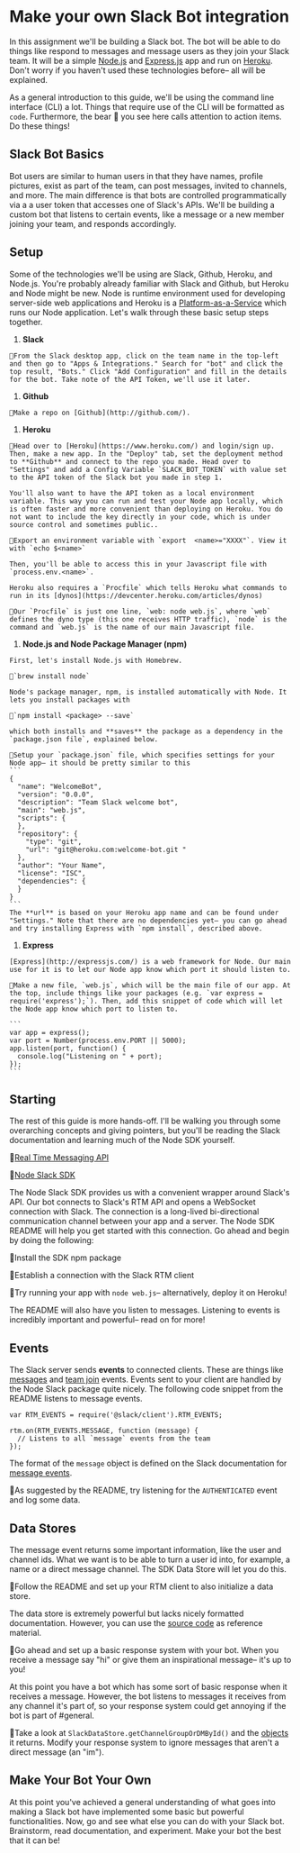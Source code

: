 # Make your own Slack Bot integration

In this assignment we'll be building a Slack bot. The bot will be able to do things like respond to messages and message users as they join your Slack team. It will be a simple [Node.js](https://nodejs.org/en/) and [Express.js](http://expressjs.com/) app and run on [Heroku](https://www.heroku.com/). Don't worry if you haven't used these technologies before– all will be explained.

As a general introduction to this guide, we'll be using the command line interface (CLI) a lot. Things that require use of the CLI will be formatted as `code`. Furthermore, the bear 🐻 you see here calls attention to action items. Do these things!

## Slack Bot Basics
Bot users are similar to human users in that they have names, profile pictures, exist as part of the team, can post messages, invited to channels, and more. The main difference is that bots are controlled programmatically via a a user token that accesses one of Slack's APIs. We'll be building a custom bot that listens to certain events, like a message or a new member joining your team, and responds accordingly.

## Setup
Some of the technologies we'll be using are Slack, Github, Heroku, and Node.js. You're probably already familiar with Slack and Github, but Heroku and Node might be new. Node is runtime environment used for developing server-side web applications and Heroku is a [Platform-as-a-Service](https://en.wikipedia.org/wiki/Platform_as_a_service) which runs our Node application. Let's walk through these basic setup steps together.
  1. **Slack**

    🐻From the Slack desktop app, click on the team name in the top-left and then go to "Apps & Integrations." Search for "bot" and click the top result, "Bots." Click "Add Configuration" and fill in the details for the bot. Take note of the API Token, we'll use it later.

  1. **Github**

    🐻Make a repo on [Github](http://github.com/).

  1. **Heroku**

    🐻Head over to [Heroku](https://www.heroku.com/) and login/sign up. Then, make a new app. In the "Deploy" tab, set the deployment method to **Github** and connect to the repo you made. Head over to "Settings" and add a Config Variable `SLACK_BOT_TOKEN` with value set to the API token of the Slack bot you made in step 1.

    You'll also want to have the API token as a local environment variable. This way you can run and test your Node app locally, which is often faster and more convenient than deploying on Heroku. You do not want to include the key directly in your code, which is under source control and sometimes public..

    🐻Export an environment variable with `export  <name>="XXXX"`. View it with `echo $<name>`

    Then, you'll be able to access this in your Javascript file with `process.env.<name>`.

    Heroku also requires a `Procfile` which tells Heroku what commands to run in its [dynos](https://devcenter.heroku.com/articles/dynos)

    🐻Our `Procfile` is just one line, `web: node web.js`, where `web` defines the dyno type (this one receives HTTP traffic), `node` is the command and `web.js` is the name of our main Javascript file.

  1. **Node.js and Node Package Manager (npm)**

    First, let's install Node.js with Homebrew.

    🐻`brew install node`

    Node's package manager, npm, is installed automatically with Node. It lets you install packages with

    🐻`npm install <package> --save`

    which both installs and **saves** the package as a dependency in the `package.json file`, explained below.

    🐻Setup your `package.json` file, which specifies settings for your Node app– it should be pretty similar to this
    ```
    {
      "name": "WelcomeBot",
      "version": "0.0.0",
      "description": "Team Slack welcome bot",
      "main": "web.js",
      "scripts": {
      },
      "repository": {
        "type": "git",
        "url": "git@heroku.com:welcome-bot.git "
      },
      "author": "Your Name",
      "license": "ISC",
      "dependencies": {
      }
    }
    ```
    The **url** is based on your Heroku app name and can be found under "Settings." Note that there are no dependencies yet– you can go ahead and try installing Express with `npm install`, described above.

  1. **Express**

    [Express](http://expressjs.com/) is a web framework for Node. Our main use for it is to let our Node app know which port it should listen to.

    🐻Make a new file, `web.js`, which will be the main file of our app. At the top, include things like your packages (e.g. `var express = require('express');`). Then, add this snippet of code which will let the Node app know which port to listen to.

    ```
    var app = express();
    var port = Number(process.env.PORT || 5000);
    app.listen(port, function() {
      console.log("Listening on " + port);
    });
    ```

## Starting
The rest of this guide is more hands-off. I'll be walking you through some overarching concepts and giving pointers, but you'll be reading the Slack documentation and learning much of the Node SDK yourself.

  🐻[Real Time Messaging API](https://api.slack.com/rtm)

  🐻[Node Slack SDK](https://github.com/slackhq/node-slack-sdk)

The Node Slack SDK provides us with a convenient wrapper around Slack's API. Our bot connects to Slack's RTM API and opens a WebSocket connection with Slack. The connection is a long-lived bi-directional communication channel between your app and a server. The Node SDK README will help you get started with this connection. Go ahead and begin by doing the following:

🐻Install the SDK npm package

🐻Establish a connection with the Slack RTM client

🐻Try running your app with `node web.js`– alternatively, deploy it on Heroku!

The README will also have you listen to messages. Listening to events is incredibly important and powerful– read on for more!

## Events
The Slack server sends **events** to connected clients. These are things like [messages](https://api.slack.com/events/message) and [team join](https://api.slack.com/events/team_join) events. Events sent to your client are handled by the Node Slack package quite nicely. The following code snippet from the README listens to message events.

```
var RTM_EVENTS = require('@slack/client').RTM_EVENTS;

rtm.on(RTM_EVENTS.MESSAGE, function (message) {
  // Listens to all `message` events from the team
});
```

The format of the `message` object is defined on the Slack documentation for [message events](https://api.slack.com/events/message).

🐻As suggested by the README, try listening for the `AUTHENTICATED` event and log some data.

## Data Stores
The message event returns some important information, like the user and channel ids. What we want is to be able to turn a user id into, for example, a name or a direct message channel. The SDK Data Store will let you do this.

🐻Follow the README and set up your RTM client to also initialize a data store.

The data store is extremely powerful but lacks nicely formatted documentation. However, you can use the [source code](https://github.com/slackhq/node-slack-sdk/blob/master/lib/data-store/data-store.js) as reference material.

🐻Go ahead and set up a basic response system with your bot. When you receive a message say "hi" or give them an inspirational message– it's up to you!

At this point you have a bot which has some sort of basic response when it receives a message. However, the bot listens to messages it receives from any channel it's part of, so your response system could get annoying if the bot is part of #general.

🐻Take a look at `SlackDataStore.getChannelGroupOrDMById()` and the [objects](https://api.slack.com/types) it returns. Modify your response system to ignore messages that aren't a direct message (an "im").

## Make Your Bot Your Own
At this point you've achieved a general understanding of what goes into making a Slack bot have implemented some basic but powerful functionalities. Now, go and see what else you can do with your Slack bot. Brainstorm, read documentation, and experiment. Make your bot the best that it can be!
